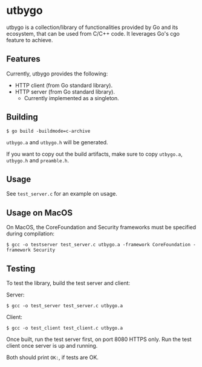 # utbygo

utbygo is a collection/library of functionalities provided by Go and its ecosystem,
that can be used from C/C++ code. It leverages Go's cgo feature to achieve.

## Features

Currently, utbygo provides the following:

* HTTP client (from Go standard library).
* HTTP server (from Go standard library).
	- Currently implemented as a singleton.

## Building

```shell
$ go build -buildmode=c-archive
```

`utbygo.a` and `utbygo.h` will be generated.

If you want to copy out the build artifacts, make sure to copy
`utbygo.a`, `utbygo.h` and `preamble.h`.

## Usage

See `test_server.c` for an example on usage.

## Usage on MacOS

On MacOS, the CoreFoundation and Security frameworks must be specified
during compilation:

```shell
$ gcc -o testserver test_server.c utbygo.a -framework CoreFoundation -framework Security
```

## Testing

To test the library, build the test server and client:

Server:

```shell
$ gcc -o test_server test_server.c utbygo.a
```

Client:

```shell
$ gcc -o test_client test_client.c utbygo.a
```

Once built, run the test server first, on port 8080 HTTPS only.
Run the test client once server is up and running.

Both should print `OK:`, if tests are OK.

